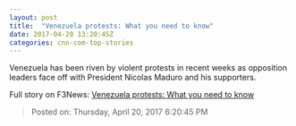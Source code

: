 ```yaml
---
layout: post
title:  "Venezuela protests: What you need to know"
date: 2017-04-20 13:20:45Z
categories: cnn-com-top-stories
---
```


Venezuela has been riven by violent protests in recent weeks as opposition leaders face off with President Nicolas Maduro and his supporters.


Full story on F3News: [Venezuela protests: What you need to know](http://www.f3nws.com/n/RuZyND)

> Posted on: Thursday, April 20, 2017 6:20:45 PM
